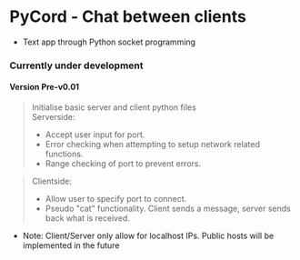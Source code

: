 # PyCord - Chat between clients
- Text app through Python socket programming

### Currently under development

#### Version Pre-v0.01
> Initialise basic server and client python files  
> Serverside:
> - Accept user input for port.
> - Error checking when attempting to setup network related functions.
> - Range checking of port to prevent errors.

> Clientside:
> - Allow user to specify port to connect.
> - Pseudo "cat" functionality. Client sends a message, server sends back what is received.

- Note: Client/Server only allow for localhost IPs. Public hosts will be implemented in the future
